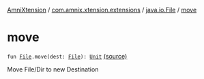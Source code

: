[AmniXtension](../../index.md) / [com.amnix.xtension.extensions](../index.md) / [java.io.File](index.md) / [move](./move.md)

# move

`fun `[`File`](http://docs.oracle.com/javase/6/docs/api/java/io/File.html)`.move(dest: `[`File`](http://docs.oracle.com/javase/6/docs/api/java/io/File.html)`): `[`Unit`](https://kotlinlang.org/api/latest/jvm/stdlib/kotlin/-unit/index.html) [(source)](https://github.com/AmniX/AmniXTension/tree/master/AmniXtension/src/main/java/com/amnix/xtension/extensions/FileExtensions.kt#L44)

Move File/Dir to new Destination

